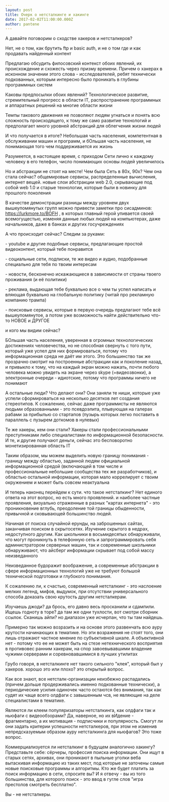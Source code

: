 ```yaml
---
layout: post
title: Очерк о нетсталкинге и хакинге
date: 2017-02-02T11:00:00.000Z
author: pantene
---
```

А давайте поговорим о сходстве хакеров и нетсталкеров?



Нет, не о том, как брутить ftp и basic auth, и не о том где и как продавать найденный контент



Предлагаю обсудить филосовский контекст обоих явлений, их происхождение и схожесть через призму времени. Причем о хакерах в исконном значении этого слова - исследователей, ребят технически подкованных, которым интересно было проникать в глубины программных систем 



Каковы предпосылки обоих явлений? Технологическое развитие, стремительный прогресс в области IT, распространение программных и аппаратных решений на многие области жизни



Темпы такового движения не позволяют людям угнаться и понять всю сложность происходящего, к тому же само развитие технологий и предполагает много уровней абстракций для облегчения жизни людей



И что получается в итоге? Небольшая часть населения, компетентная в обслуживании машин и программ, и бОльшая часть населения, не понимающая того чем поддерживается их жизнь



Разумеется, в настоящее время, с приходом Сети лично к каждому человеку в его телефон, число понимающих основы людей увеличилось



Но и абстракции не стоят на месте! Чем была Сеть в 80х, 90х? Чем она стала сейчас? общемировые сервисы, распределенные вычисления, интернет вещей. новые слои абстракции web 2.0, скрывающие под собой web 1.0 и старые технологии, которые были в новинку для прошлого поколения



В качестве демонстрации разницы между уровнем двух вышеупомянутых групп можно привести заметки про сисадминов: https://lurkmore.to/BOFH , в которых главный герой упивается своей всемогущестью, изменяя данные любых людей на компьютерах, даже начальников, даже в банках и других госучреждениях



А что происходит сейчас? Следим за руками:



\- youtube и другие подобные сервисы, предлагающие простой видеоконтент, который тебе понравится



\- социальные сети, подписки, те же видео и аудио, подобранные специально для тебя по твоим интересам



\- новости, бесконечно искажающиеся в зависимости от страны твоего проживания (и её политики)



\- реклама, выдающая тебе буквально все о чем ты успел написать и вляющая буквально на глобальную политику (читай про рекламную компанию трампа)



\- поисковые сервисы, которые в первую очередь предлагают тебе всё вышеупомянутое, а потом уже возможность найти действительно что-то НОВОЕ и ДРУГОЕ



и кого мы видим сейчас? 



БОльшая часть населения, уверенная в огромных технологических достижениях человечества, но не способная свернуть с того пути, который уже успел для них формироваться, потому что информационная среда не даёт им этого. Это большинство так же прозрачно смотрит на построенные абстракции как и поколение назад, и привыкло к тому, что на каждый экран можно нажать, почти любого человека можно увидеть на экране через skype (=видеозвонки), а электронные очереди - идиотские, потому что программы ничего не понимают



А остальные люди? Что делают они? Они заняли те ниши, которые уже успели сформироваться на несколько десятков лет создания стереотипов. К сожалению, сейчас даже программисты не являются людьми образованными - это псевдоэлита, плывующая на галерах рабами за прибылью со стартапов (пузырь которых легко поставить в параллель с пузырем доткомов в нулевых)



Те же хакеры, кем они стали? Хакеры стали профессиональными преступниками либо специалистами по информационной безопасности. И те, и другие получают деньги, сейчас это бесповоротно монетизированная область IT



Таким образом, мы можем выделить новую границу понимания - границу между областью, заданной людям официальной информационной средой (включающей в том числе и профессиональные небольшие сообщества тех же разработчиков), и областью остальной информации, которая мало коррелирует с твоим окружением и может быть совсем неактуальна



И теперь наконец перейдем к сути. что такое нетсталкинг? Нет единого ответа на этот вопрос, но есть много проявлений. и наиболее частные проявления, визуально отраженные в разных "картах интернета" - это проникновение вглубь, преодоление той границы обыденности, привычной и сковывающей большинство людей. 



Начиная от поиска случайной ерунды, на заброшенных сайтах, заканчивая поиском в скрытосетях. Изучение скрытого в недрах, недоступного другим. Как школьники в восьмидесятых обнаруживали, что могут проникнуть в телефонную сеть и запрограммировать себя администратором серверных машин, так и современные школьники обнаруживают, что айсберг информации скрывает под собой массу неизведанного



Неизведанное будоражит воображение, а современные абстракции в сфере информационных технологий уже не требуют большой технической подготовки и глубокого понимания.



К сожалению ли, к счастью, современный нетсталкинг - это наслоение мелких легенд, мифов, выдумок, при отсутствии универсального способа доказать свою крутость другим нетсталкерам.



Изучаешь джоди? да брось, его давно весь просканили и сдампили. Ищешь годноту в торе? да там же одни тухлости, вот смотри сборник ссылок. Сканишь айпи? но диапазон уже исчерпан, что ты там найдешь. 



Примерно так можно возразить и на основе этого развенчать всю ауру крутости начинающих в тематике. Но эти возражения не стоят того, они лишь отражают частное мнение по субъективной шкале. А объективной нет - потому что ее не может быть на стезе нетехнического восприятия в противовес ранним хакерам, на спор завоевывавшими владение чужими серверами и соревновавшимися в лучших утилитах



Грубо говоря, в нетсталкинге нет такого сильного "клея", который был у хакеров. хорошо это или плохо? это открытый вопрос.



Как все знают, все нетсталк-организации неизбежно распадались (причем дольше продерживались именно подкованные технически), а периодические усилия одиночек часто остаются без внимания, так как судят их чаще всего олдфаги с завышенным чсв, не являющие на деле специалистами в тематике.



Являются ли клеем популяризаторы нетсталкинга, как олдфаги так и ньюфаги с видеообзорами? Да, наверное, но их вИдение - фрагментарно, а их мотивация - подписчики и популярность. Смогут ли они задать критерии успешности нетсталкеров, при этом не изменив непредсказуемым образом ауру нетсталкинга для ньюфагов? Это тоже вопрос.



Коммерциализуется ли нетсталкинг в будущем аналогично хакингу? Представьте себе: сёрчеры, профессия поиска информации. Они ищут в старых сетях, архивах, они проникают в пыльные уголки веба вытаскивая информацию из таких мест, под которые не заточены самые новые поисковые программы и алгоритмы. Кто же будет платить за поиск информацию в сети, спросите вы? И я отвечу - вы из того большинства, для которого поиск - это ввод в гугле слов "игра престолов смотреть бесплатно". 



Вы - не нетсталкеры.
